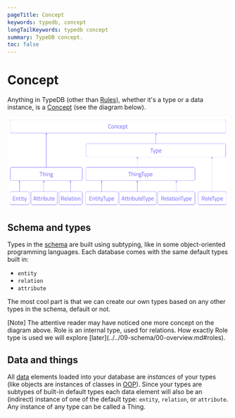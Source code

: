 ```yaml
---
pageTitle: Concept
keywords: typedb, concept
longTailKeywords: typedb concept
summary: TypeDB concept.
toc: false
---
```


<!--- 
Queries return Answers - either numerical or structures of Concept. Concept represents either a Type (from schema), Thing (from data), or Value (from computation). Client-side concepts can be used as mini-ORMs 
-->

# Concept

Anything in TypeDB (other than [Rules](../09-schema/03-rules.md)), whether it's a type or a data instance, is a
[Concept](../04-concept-api/01-concept.md) (see the diagram below).

![Concept Hierarchy](../../images/client-api/overview_hierarchy.png)

<!--- #todo Set image size and align constraints -->

## Schema and types

Types in the [schema](../../09-schema/00-overview.md) are built using subtyping, like in some object-oriented
programming languages. Each database comes with the same default types built in:

- `entity`
- `relation`
- `attribute`

The most cool part is that we can create our own types based on any other types in the schema, default or not.

<div class="note">
[Note]
The attentive reader may have noticed one more concept on the diagram above. Role is an internal type, used for 
relations. How exactly Role type is used we will explore [later](../../09-schema/00-overview.md#roles).
</div>

## Data and things

All [data](../../11-query/00-overview.md) elements loaded into your database are _instances_ of your types (like
objects are instances of classes in [OOP](https://en.wikipedia.org/wiki/Object-oriented_programming)). Since your types
are subtypes of built-in default types each data element will also be an (indirect) instance of one of the default type: `entity`, `relation`, or `attribute`. Any instance of any type can be called a Thing.